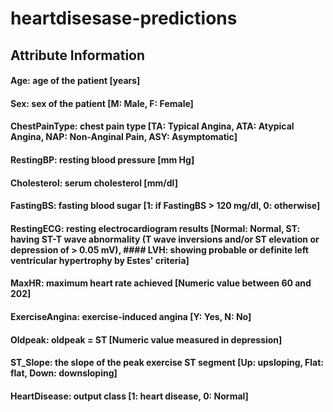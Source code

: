 # heartdisesase-predictions


## Attribute Information
#### Age: age of the patient [years]
#### Sex: sex of the patient [M: Male, F: Female]
#### ChestPainType: chest pain type [TA: Typical Angina, ATA: Atypical Angina, NAP: Non-Anginal Pain, ASY: Asymptomatic]
#### RestingBP: resting blood pressure [mm Hg]
#### Cholesterol: serum cholesterol [mm/dl]
#### FastingBS: fasting blood sugar [1: if FastingBS > 120 mg/dl, 0: otherwise]
#### RestingECG: resting electrocardiogram results [Normal: Normal, ST: having ST-T wave abnormality (T wave inversions and/or ST elevation or depression of > 0.05 mV), #### LVH: showing probable or definite left ventricular hypertrophy by Estes' criteria]
#### MaxHR: maximum heart rate achieved [Numeric value between 60 and 202]
#### ExerciseAngina: exercise-induced angina [Y: Yes, N: No]
#### Oldpeak: oldpeak = ST [Numeric value measured in depression]
#### ST_Slope: the slope of the peak exercise ST segment [Up: upsloping, Flat: flat, Down: downsloping]
#### HeartDisease: output class [1: heart disease, 0: Normal]
